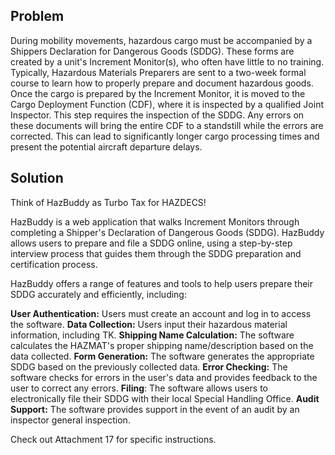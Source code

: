 ## Problem
During mobility movements, hazardous cargo must be accompanied by a Shippers Declaration for Dangerous Goods (SDDG). These forms are created by a unit's Increment Monitor(s), who often have little to no training. Typically, Hazardous Materials Preparers are sent to a two-week formal course to learn how to properly prepare and document hazardous goods. Once the cargo is prepared by the Increment Monitor, it is moved to the Cargo Deployment Function (CDF), where it is inspected by a qualified Joint Inspector. This step requires the inspection of the SDDG. Any errors on these documents will bring the entire CDF to a standstill while the errors are corrected. This can lead to significantly longer cargo processing times and present the potential aircraft departure delays.

## Solution
Think of HazBuddy as Turbo Tax for HAZDECS!

HazBuddy is a web application that walks Increment Monitors through completing a Shipper's Declaration of Dangerous Goods (SDDG). HazBuddy allows users to prepare and file a SDDG online, using a step-by-step interview process that guides them through the SDDG preparation and certification process.

HazBuddy offers a range of features and tools to help users prepare their SDDG accurately and efficiently, including:

**User Authentication:** Users must create an account and log in to access the software.
**Data Collection:** Users input their hazardous material information, including TK.
**Shipping Name Calculation:** The software calculates the HAZMAT's proper shipping name/description based on the data collected.
**Form Generation:** The software generates the appropriate SDDG based on the previously collected data.
**Error Checking:** The software checks for errors in the user's data and provides feedback to the user to correct any errors.
**Filing**: The software allows users to electronically file their SDDG with their local Special Handling Office.
**Audit Support:** The software provides support in the event of an audit by an inspector general inspection.

Check out Attachment 17 for specific instructions.
